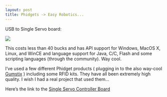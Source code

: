 ```yaml
---
layout: post
title: Phidgets -> Easy Robotics...
---
```


USB to Single Servo board:

![](http://www.blackholelogic.com/assets/2007/8/17/2000.jpg)

This costs less than 40 bucks and has API support for Windows, MacOS X,
Linux, and WinCE and language support for Java, C/C<span
class="underline"></span>, Flash and some scripting languages (through
the community). Way cool.

I’ve used a few different Phidget products ( plugging in to the also
way-cool [Gumstix](http://www.gumstix.com) ) including some RFID kits.
They have all been extremely high quality. I wish I had a real project
that used them…

Here’s the link to the [Single Servo Controller
Board](http://www.phidgets.com/products.php?product_id=2000)
